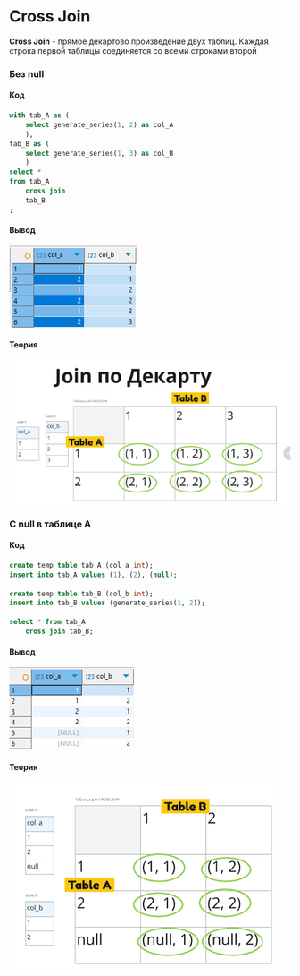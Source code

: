 # Cross Join

**Cross Join** - прямое декартово произведение двух таблиц. Каждая строка первой таблицы соединяется со всеми строками второй 

### Без null

#### Код

```sql
with tab_A as (
	select generate_series(1, 2) as col_A
	),
tab_B as (
	select generate_series(1, 3) as col_B
	)
select *
from tab_A
	cross join
	tab_B
;
```

#### Вывод
![Вывод SQL кода](img/code_1.png)

#### Теория

![Фрейм таблицы](img/tab_1.png)


### С null в таблице A

#### Код

```sql
create temp table tab_A (col_a int);
insert into tab_A values (1), (2), (null);

create temp table tab_B (col_b int);
insert into tab_B values (generate_series(1, 2));

select * from tab_A
	cross join tab_B;
```

#### Вывод
![Вывод SQL кода](img/code_2.png)

#### Теория

![Фрейм таблицы](img/tab_2.png)
